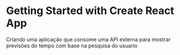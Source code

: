 # Getting Started with Create React App

Criando uma aplicação que consome uma API externa para mostrar previsões do tempo 
com base na pesquisa do usuario